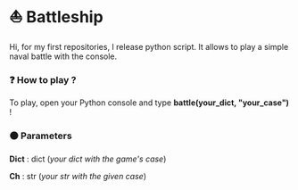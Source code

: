 # ⛵ Battleship

Hi, for my first repositories, I release python script. It allows to play a simple naval battle with the console.

### ❓ How to play ?

To play, open your Python console and type **battle(your_dict, "your_case")** !

### ⚫ Parameters

**Dict** : dict  (*your dict with the game's case*)

**Ch** : str  (*your str with the given case*)

